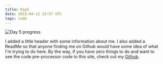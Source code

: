 ```yaml
---
title: Day5
date: 2015-04-12 22:57 UTC
tags: code
---
```


![Day 5 progress](images/day5.jpg)

I added a little header with some information about me. I also added a ReadMe so that anyone finding me on Github would have some idea of what I'm trying to do here. By the way, if you have zero things to do and want to see the code pre-processor code to this site, check out my [Github](http://bit.ly/ambercode).
